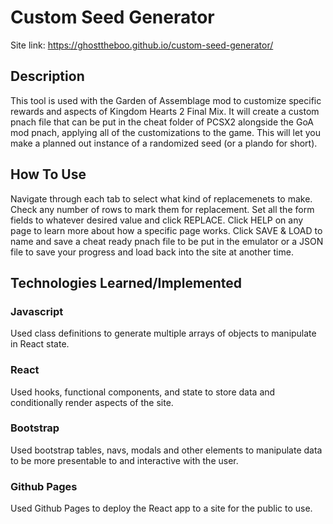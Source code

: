 # Custom Seed Generator

Site link:
https://ghosttheboo.github.io/custom-seed-generator/

## Description

This tool is used with the Garden of Assemblage mod to customize specific rewards and aspects of Kingdom Hearts 2 Final Mix.
It will create a custom pnach file that can be put in the cheat folder of PCSX2 alongside the GoA mod pnach, applying all of the customizations to the game.
This will let you make a planned out instance of a randomized seed (or a plando for short).

## How To Use

Navigate through each tab to select what kind of replacemenets to make.
Check any number of rows to mark them for replacement.
Set all the form fields to whatever desired value and click REPLACE.
Click HELP on any page to learn more about how a specific page works.
Click SAVE & LOAD to name and save a cheat ready pnach file to be put in the emulator or a JSON file to save your progress and load back into the site at another time.

## Technologies Learned/Implemented

### Javascript

Used class definitions to generate multiple arrays of objects to manipulate in React state.

### React

Used hooks, functional components, and state to store data and conditionally render aspects of the site.

### Bootstrap

Used bootstrap tables, navs, modals and other elements to manipulate data to be more presentable to and interactive with the user.

### Github Pages

Used Github Pages to deploy the React app to a site for the public to use.

